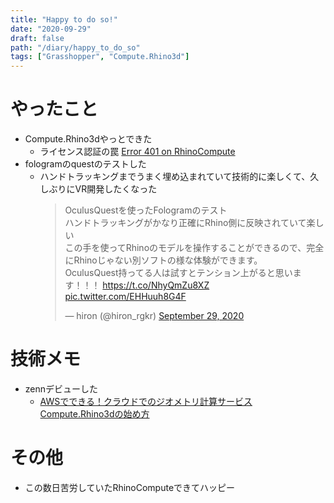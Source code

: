 ```yaml
---
title: "Happy to do so!"
date: "2020-09-29"
draft: false
path: "/diary/happy_to_do_so"
tags: ["Grasshopper", "Compute.Rhino3d"]
---
```


# やったこと

+ Compute.Rhino3dやっとできた
  + ライセンス認証の罠 [Error 401 on RhinoCompute](https://discourse.mcneel.com/t/error-401-on-rhinocompute/109448)
+ fologramのquestのテストした
  + ハンドトラッキングまでうまく埋め込まれていて技術的に楽しくて、久しぶりにVR開発したくなった
    <blockquote class="twitter-tweet"><p lang="ja" dir="ltr">OculusQuestを使ったFologramのテスト<br>ハンドトラッキングがかなり正確にRhino側に反映されていて楽しい<br>この手を使ってRhinoのモデルを操作することができるので、完全にRhinoじゃない別ソフトの様な体験ができます。<br>OculusQuest持ってる人は試すとテンション上がると思います！！！ <a href="https://t.co/NhyQmZu8XZ">https://t.co/NhyQmZu8XZ</a> <a href="https://t.co/EHHuuh8G4F">pic.twitter.com/EHHuuh8G4F</a></p>&mdash; hiron (@hiron_rgkr) <a href="https://twitter.com/hiron_rgkr/status/1310868959944609799?ref_src=twsrc%5Etfw">September 29, 2020</a></blockquote> <script async src="https://platform.twitter.com/widgets.js" charset="utf-8"></script>

# 技術メモ

+ zennデビューした
  + [AWSでできる！クラウドでのジオメトリ計算サービスCompute.Rhino3dの始め方](https://zenn.dev/hrntsm/articles/start-compute-rhino-in-aws)

# その他

+ この数日苦労していたRhinoComputeできてハッピー
